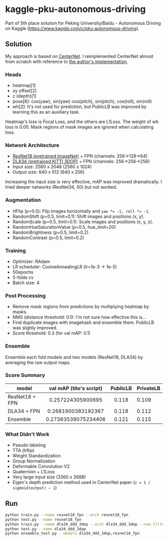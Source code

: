 # kaggle-pku-autonomous-driving

Part of 5th place solution for Peking University/Baidu - Autonomous Driving on Kaggle (https://www.kaggle.com/c/pku-autonomous-driving).

## Solution
My approach is based on [CenterNet](https://github.com/xingyizhou/CenterNet).
I reimplemented CenterNet almost from scratch with reference to [the author's implementation](https://github.com/xingyizhou/CenterNet).

### Heads
- heatmap[1]
- xy offset[2]
- z (depth)[1]
- pose[6]: cos(yaw), sin(yaw) cos(pitch), sin(pitch), cos(roll), sin(roll)
- wh[2]: It's not used for prediction, but PublicLB was improved by learning this as an auxiliary task.

Heatmap's loss is Focal Loss, and the others are L1Loss. The weight of wh loss is 0.05. Mask regions of mask images are ignored when calculating loss.

### Network Architecture
- [ResNet18 (pretrained ImageNet)](https://github.com/Cadene/pretrained-models.pytorch) + FPN (channels: 256->128->64)
- [DLA34 (pretrained KITTI 3DOP)](https://github.com/xingyizhou/CenterNet/blob/master/readme/MODEL_ZOO.md) + FPN (channels: 256->256->256)
- Input size: 2560 x 2048 (2560 x 1024)
- Output size: 640 x 512 (640 x 256)

Increasing the input size is very effective, mAP was improved dramatically.
I tried deeper networks (ResNet34, 50) but not worked.

### Augmentation
- HFlip (p=0.5): Flip images horizontally and `yaw *= -1, roll *= -1`.
- RandomShift (p=0.5, limit=0.1): Shift images and positions (x, y).
- RandomScale (p=0.5, limit=0.1): Scale images and positions (x, y, z).
- RandomHueSaturationValue (p=0.5, hue_limit=20)
- RandomBrightness (p=0.5, limit=0.2)
- RandomContrast (p=0.5, limit=0.2)

### Training
- Optimizer: RAdam
- LR scheduler: CosineAnnealingLR (lr=1e-3 -> 1e-5)
- 50epochs
- 5-folds cv
- Batch size: 4

### Post Processing
- Remove mask regions from predictions by multiplying heatmap by masks.
- NMS (distance threshold: 0.1): I'm not sure how effective this is...
- Find duplicate images with imagehash and ensemble them. PublicLB was slighly improved.
- Score threshold: 0.3 (for val mAP: 0.1)

### Ensemble
Ensemble each fold models and two models (ResNet18, DLA34) by averaging the raw output maps.

### Score Summary
| model          | val mAP (tito's script) | PublicLB   | PrivateLB |
|----------------|:-----------------------:|:----------:|:----------|
| ResNet18 + FPN | 0.257224305900695       | 0.118      | 0.109     |
| DLA34 + FPN    | 0.2681900383192367      | 0.118      | 0.112     |
| Ensemble       | 0.27363538075234406     | 0.121      | 0.115     |

### What Didn't Work
- Pseudo labeling
- TTA (hflip)
- Weight Standardization
- Group Normalization
- Deformable Convolution V2
- Quaternion + L1Loss
- Very large input size (3360 x 2688)
- Eigen's depth prediction method used in CenterNet paper (`z = 1 / sigmoid(output) − 1`)

## Run
```sh
python train.py --name resnet18_fpn --arch resnet18_fpn
python test.py --name resnet18_fpn
python train.py --name dla34_ddd_3dop --arch dla34_ddd_3dop --num_filters 256,256,256
python test.py --name dla34_ddd_3dop
python ensemble_test.py --models dla34_ddd_3dop,resnet18_fpn
```

